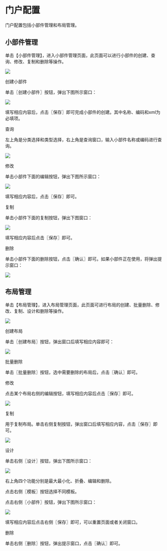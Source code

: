 # 门户配置

门户配置包括小部件管理和布局管理。

## 小部件管理

单击【小部件管理】，进入小部件管理页面，此页面可以进行小部件的创建、查询、修改、复制和删除等操作。

![](/articles/workbench/3-/image/image41.png)
 
创建小部件

单击〖创建小部件〗按钮，弹出下图所示窗口：

![](/articles/workbench/3-/image/image42.png)

 
填写相应内容后，点击〖保存〗即可完成小部件的创建。其中名称、编码和xml为必填项。

查询

左上角是分类选择和类型选择，右上角是查询窗口，输入小部件名称或编码进行查询。

![](/articles/workbench/3-/image/image43.png)
 
修改

单击小部件下面的编辑按钮，弹出下图所示窗口：

![](/articles/workbench/3-/image/image44.png)

 
填写相应内容后，点击〖保存〗即可。

复制

单击小部件下面的复制按钮，弹出下图窗口：

![](/articles/workbench/3-/image/image45.png)
 
填写相应内容后点击〖保存〗即可。

删除

单击小部件下面的删除按钮，点击〖确认〗即可。如果小部件正在使用，将弹出提示窗口：

![](/articles/workbench/3-/image/image46.png)
 
## 布局管理

单击【布局管理】，进入布局管理页面，此页面可进行布局的创建、批量删除、修改、复制、设计和删除等操作。

![](/articles/workbench/3-/image/image47.png)
 
创建布局

单击〖创建布局〗按钮，弹出窗口后填写相应内容即可：

![](/articles/workbench/3-/image/image48.png)
 
批量删除

单击〖批量删除〗按钮，选中需要删除的布局后，点击〖确认〗即可。

修改

点击某个布局右侧的编辑按钮，填写相应内容后点击〖保存〗即可。

![](/articles/workbench/3-/image/image49.png)
 
复制

用于复制布局。单击右侧复制按钮，弹出窗口后填写相应内容，点击〖保存〗即可。

![](/articles/workbench/3-/image/image50.png)
 
设计

单击右侧〖设计〗按钮，弹出下图所示窗口：

![](/articles/workbench/3-/image/image51.png)
 
右上角四个功能分别是最大最小化、折叠、编辑和删除。

点击右侧〖模板〗按钮选择不同模板。

点击右侧〖小部件〗按钮，弹出下图所示窗口：

![](/articles/workbench/3-/image/image52.png)

 
填写相应内容后点击右侧〖保存〗即可，可以重置页面或者关闭窗口。

删除

单击右侧〖删除〗按钮，弹出提示窗口，点击〖确认〗即可。
